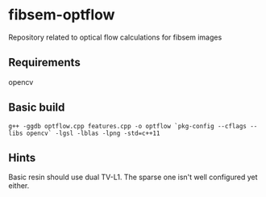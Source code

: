 # fibsem-optflow
Repository related to optical flow calculations for fibsem images


## Requirements

opencv

## Basic build
```
g++ -ggdb optflow.cpp features.cpp -o optflow `pkg-config --cflags --libs opencv` -lgsl -lblas -lpng -std=c++11
```
## Hints

Basic resin should use dual TV-L1. The sparse one isn't well configured yet either.

